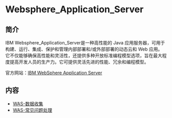 # Websphere_Application_Server

## 简介

IBM Websphere_Application_Server是一种高性能的 Java 应用服务器，可用于构建、运行、集成、保护和管理内部部署和/或外部部署的动态云和 Web 应用。它不仅能够确保高性能和灵活性，还提供多种开放标准编程模型选项，旨在最大程度提高开发人员的生产力。它可提供灵活先进的性能、冗余和编程模型。

官方网站：[IBM WebSphere Application Server](https://www.ibm.com/cn-zh/marketplace/java-ee-runtime?mhsrc=ibmsearch_a&mhq=was)

## 内容

- [WAS-数据收集](https://bond-huang.github.io/huang/06-IBM_Database&Middleware&Other/02-Websphere_Application_Server/01-WAS-%E6%95%B0%E6%8D%AE%E6%94%B6%E9%9B%86.html) 
- [WAS-常见问题处理](https://bond-huang.github.io/huang/06-IBM_Database&Middleware&Other/02-Websphere_Application_Server/02-WAS-%E5%B8%B8%E8%A7%81%E9%97%AE%E9%A2%98%E5%A4%84%E7%90%86.html)
